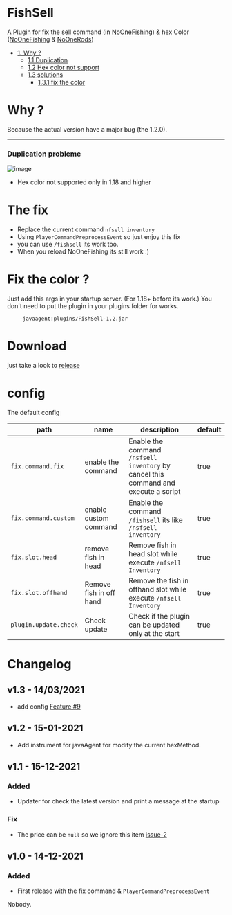 # FishSell

A Plugin for fix the sell command (in [NoOneFishing](https://www.spigotmc.org/resources/noonefishing-30-unique-fish-with-a-huge-number-of-settings-baits-competition-antiafk-system.93692/)) & hex Color ([NoOneFishing](https://www.spigotmc.org/resources/noonefishing-30-unique-fish-with-a-huge-number-of-settings-baits-competition-antiafk-system.93692/) & [NoOneRods](https://www.spigotmc.org/resources/noonerods-custom-fishing-rods-with-crafting-recipes-bonuses-add-on-for-noonefishing.94796/)) 


- [1. Why ?](#why-)
    * [1.1 Duplication](#duplication-probleme)
    * [1.2 Hex color not support](#12-scope)
    * [1.3 solutions](#the-fix)
        + [1.3.1 fix the color](#fix-the-color-)

# Why ?
Because the actual version have a major bug (the 1.2.0).

---
### Duplication probleme

![image](./md/bug.gif)

- Hex color not supported only in 1.18 and higher




# The fix

- Replace the current command `nfsell inventory`
- Using `PlayerCommandPreprocessEvent` so just enjoy this fix
- you can use `/fishsell` its work too.
- When you reload NoOneFishing its still work :)


# Fix the color ? 
Just add this args in your startup server. (For 1.18+ before its work.)
You don't need to put the plugin in your plugins folder for works.

```shell
    -javaagent:plugins/FishSell-1.2.jar
```

# Download

just take a look to [release](https://github.com/Nobodyno-boop/fixnoOnefishing/releases)


config
===
The default config

| path | name | description |default |
| --- | --- | --- | --- |
| `fix.command.fix` | enable the command | Enable the command `/nsfsell inventory` by cancel this command and execute a script | true |
| `fix.command.custom`| enable custom command | Enable the command `/fishsell` its like `/nsfsell inventory` | true
| `fix.slot.head` | remove fish in head | Remove fish in head slot while execute `/nfsell Inventory` | true |
| `fix.slot.offhand`| Remove fish in off hand | Remove the fish in offhand slot while execute `/nfsell Inventory` | true |
|`plugin.update.check`| Check update | Check if the plugin can be updated only at the start | true |



# Changelog
## v1.3 - 14/03/2021
 - add config [Feature #9](#9)

## v1.2 - 15-01-2021
 - Add instrument for javaAgent for modify the current hexMethod.
## v1.1 - 15-12-2021
 ### Added 
 - Updater for check the latest version and print a message at the startup
 ### Fix
 - The price can be `null` so we ignore this item [issue-2](GH-2)

## v1.0 - 14-12-2021
 ### Added
 - First release with the fix command & `PlayerCommandPreprocessEvent`


Nobody.
